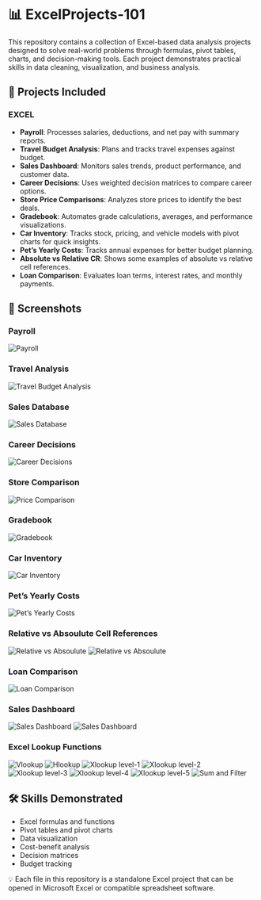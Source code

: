 # 📊 ExcelProjects-101

This repository contains a collection of Excel-based data analysis projects designed to solve real-world problems through formulas, pivot tables, charts, and decision-making tools. Each project demonstrates practical skills in data cleaning, visualization, and business analysis.

## 📂 Projects Included

### EXCEL
- **Payroll**: Processes salaries, deductions, and net pay with summary reports.
- **Travel Budget Analysis**: Plans and tracks travel expenses against budget.
- **Sales Dashboard**: Monitors sales trends, product performance, and customer data.
- **Career Decisions**: Uses weighted decision matrices to compare career options.
- **Store Price Comparisons**: Analyzes store prices to identify the best deals.
- **Gradebook**: Automates grade calculations, averages, and performance visualizations.
- **Car Inventory**: Tracks stock, pricing, and vehicle models with pivot charts for quick insights.
- **Pet’s Yearly Costs**: Tracks annual expenses for better budget planning.
- **Absolute vs Relative CR**: Shows some examples of absolute vs relative cell references.
- **Loan Comparison**: Evaluates loan terms, interest rates, and monthly payments.

## 📸 Screenshots

### **Payroll**
![Payroll](screenshots/payroll.png)

### **Travel Analysis**
![Travel Budget Analysis](screenshots/travel_budget_analysis.png)

### **Sales Database**
![Sales Database](screenshots/sales.png)

### **Career Decisions**
![Career Decisions](screenshots/career_decisions.png)

### **Store Comparison**
![Price Comparison](screenshots/stores_comparison.png)

### **Gradebook**
![Gradebook](screenshots/gradebook.png)

### **Car Inventory**
![Car Inventory](screenshots/car_inventory.png)

### **Pet’s Yearly Costs**
![Pet’s Yearly Costs](screenshots/pets_yearly_costs.png)

### **Relative vs Absoulute Cell References**
![Relative vs Absoulute](screenshots/relative_vs_absolute-1.png)
![Relative vs Absoulute](screenshots/relative_vs_absolute-2.png)

### **Loan Comparison**
![Loan Comparison](screenshots/loan_comparison.png)

### **Sales Dashboard**
![Sales Dashboard](screenshots/sales_dashboard-1.png)
![Sales Dashboard](screenshots/sales_dashboard-2.png)

### **Excel Lookup Functions**
![Vlookup](screenshots/vlookup.png)
![Hlookup](screenshots/hlookup.png)
![Xlookup level-1](screenshots/xlookup.png)
![Xlookup level-2](screenshots/xlookup-level2.png)
![Xlookup level-3](screenshots/xlookup-level3.png)
![Xlookup level-4](screenshots/xlookup-level4.png)
![Xlookup level-5](screenshots/xlookup-level5.png)
![Sum and Filter](screenshots/sum&filter.png)

## 🛠 Skills Demonstrated
- Excel formulas and functions
- Pivot tables and pivot charts
- Data visualization
- Cost-benefit analysis
- Decision matrices
- Budget tracking

💡 Each file in this repository is a standalone Excel project that can be opened in Microsoft Excel or compatible spreadsheet software.

